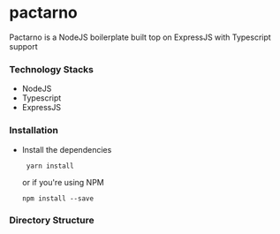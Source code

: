 # pactarno
Pactarno is a NodeJS boilerplate built top on ExpressJS with Typescript support

### Technology Stacks
- NodeJS
- Typescript
- ExpressJS
### Installation
- Install the dependencies
  ```
   yarn install
  ````
  or if you're using NPM
  ```
  npm install --save
  ```
### Directory Structure